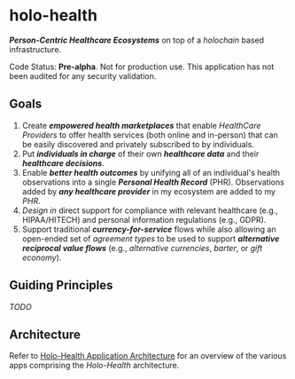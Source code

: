 # holo-health
_**Person-Centric Healthcare Ecosystems**_ on top of a _holochain_ based infrastructure.

Code Status: **Pre-alpha**. Not for production use. This application has not been audited for any security validation.

## Goals
   1. Create _**empowered health marketplaces**_ that enable _HealthCare Providers_ to offer health services (both online and in-person) that can be easily discovered and privately subscribed to by individuals.
   1. Put _**individuals in charge**_ of their own **_healthcare data_** and their _**healthcare decisions**_.
   1. Enable _**better health outcomes**_ by unifying all of an individual's health observations into a single _**Personal Health Record**_ (PHR). Observations added by _**any healthcare provider**_ in my ecosystem are added to my _PHR_.
   1. _Design in_ direct support for compliance with relevant healthcare (e.g., HIPAA/HITECH) and personal information regulations (e.g., GDPR). 
   1. Support traditional _**currency-for-service**_ flows while also allowing an open-ended set of _agreement types_ to be used to support _**alternative reciprocal value flows**_ (e.g., _alternative currencies_, _barter_, or _gift economy_). 


## Guiding Principles
_TODO_

## Architecture
Refer to [Holo-Health Application Architecture](https://github.com/evomimic/holo-health/blob/master/docs/holo-health-app-architecture.md) for an overview of the various apps comprising the _Holo-Health_ architecture.
